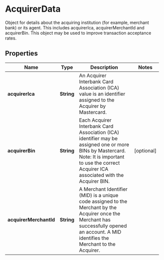 

# AcquirerData

 Object for details about the acquiring institution (for example, merchant bank) or its agent. This includes acquirerIca, acquirerMerchantId and acquirerBin. This object may be used to improve transaction acceptance rates. 

## Properties

| Name | Type | Description | Notes |
|------------ | ------------- | ------------- | -------------|
|**acquirerIca** | **String** | An Acquirer Interbank Card Association (ICA) value is an identifier assigned to the Acquirer by Mastercard. |  |
|**acquirerBin** | **String** | Each Acquirer Interbank Card Association (ICA) identifier may be assigned one or more BINs by Mastercard.  Note: It is important to use the correct Acquirer ICA associated with the Acquirer BIN.  |  [optional] |
|**acquirerMerchantId** | **String** | A Merchant Identifier (MID) is a unique code assigned to the Merchant by the Acquirer once the Merchant has successfully opened an account. A MID identifies the Merchant to the Acquirer. |  |



